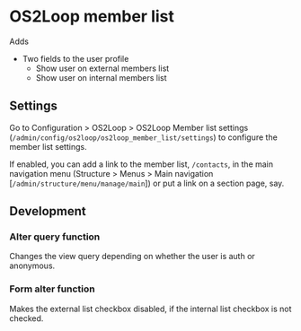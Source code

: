 # OS2Loop member list

Adds

* Two fields to the user profile
  * Show user on external members list
  * Show user on internal members list

## Settings

Go to Configuration > OS2Loop > OS2Loop Member list settings
(`/admin/config/os2loop/os2loop_member_list/settings`) to configure the member
list settings.

If enabled, you can add a link to the member list, `/contacts`, in the main
navigation menu (Structure > Menus > Main navigation
[`/admin/structure/menu/manage/main`]) or put a link on a section page, say.

## Development

### Alter query function

Changes the view query depending on whether the user is auth or anonymous.

### Form alter function

Makes the external list checkbox disabled, if the internal list checkbox is not checked.

